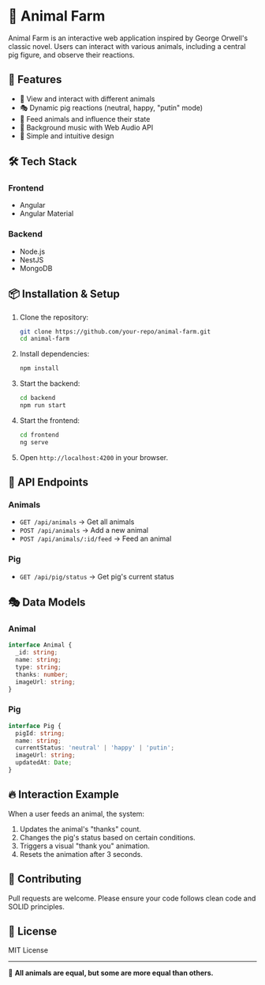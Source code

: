 # 🐷 Animal Farm

Animal Farm is an interactive web application inspired by George Orwell's classic novel. Users can interact with various animals, including a central pig figure, and observe their reactions.

## 🚀 Features
- 🐾 View and interact with different animals
- 🎭 Dynamic pig reactions (neutral, happy, "putin" mode)
- 🍏 Feed animals and influence their state
- 🎵 Background music with Web Audio API
- 🎨 Simple and intuitive design

## 🛠 Tech Stack
### **Frontend**
- Angular
- Angular Material

### **Backend**
- Node.js
- NestJS
- MongoDB

## 📦 Installation & Setup
1. Clone the repository:
   ```sh
   git clone https://github.com/your-repo/animal-farm.git
   cd animal-farm
   ```
2. Install dependencies:
   ```sh
   npm install
   ```
3. Start the backend:
   ```sh
   cd backend
   npm run start
   ```
4. Start the frontend:
   ```sh
   cd frontend
   ng serve
   ```
5. Open `http://localhost:4200` in your browser.

## 📜 API Endpoints
### **Animals**
- `GET /api/animals` → Get all animals
- `POST /api/animals` → Add a new animal
- `POST /api/animals/:id/feed` → Feed an animal

### **Pig**
- `GET /api/pig/status` → Get pig's current status

## 🎭 Data Models
### **Animal**
```ts
interface Animal {
  _id: string;
  name: string;
  type: string;
  thanks: number;
  imageUrl: string;
}
```
### **Pig**
```ts
interface Pig {
  pigId: string;
  name: string;
  currentStatus: 'neutral' | 'happy' | 'putin';
  imageUrl: string;
  updatedAt: Date;
}
```

## 🔥 Interaction Example
When a user feeds an animal, the system:
1. Updates the animal's "thanks" count.
2. Changes the pig's status based on certain conditions.
3. Triggers a visual "thank you" animation.
4. Resets the animation after 3 seconds.

## 🤝 Contributing
Pull requests are welcome. Please ensure your code follows clean code and SOLID principles.

## 📜 License
MIT License

---
🐷 **All animals are equal, but some are more equal than others.**

